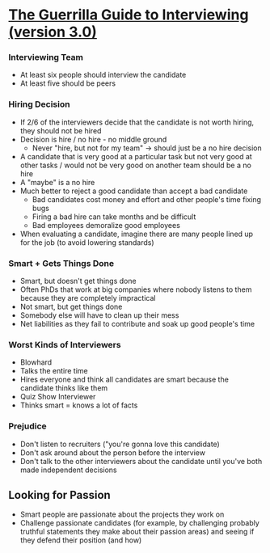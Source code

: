 # [The Guerrilla Guide to Interviewing (version 3.0)](https://www.joelonsoftware.com/2006/10/25/the-guerrilla-guide-to-interviewing-version-30/)

### Interviewing Team

* At least six people should interview the candidate
* At least five should be peers

### Hiring Decision

* If 2/6 of the interviewers decide that the candidate is not worth hiring, they should not be hired
* Decision is hire / no hire - no middle ground
  * Never "hire, but not for my team" -> should just be a no hire decision
* A candidate that is very good at a particular task but not very good at other tasks / would not be very good on another team should be a no hire
* A "maybe" is a no hire
* Much better to reject a good candidate than accept a bad candidate
  * Bad candidates cost money and effort and other people's time fixing bugs
  * Firing a bad hire can take months and be difficult
  * Bad employees demoralize good employees
* When evaluating a candidate, imagine there are many people lined up for the job (to avoid lowering standards)

### Smart + Gets Things Done

* Smart, but doesn't get things done
 * Often PhDs that work at big companies where nobody listens to them because they are completely impractical
* Not smart, but get things done
 * Somebody else will have to clean up their mess
 * Net liabilities as they fail to contribute and soak up good people's time

### Worst Kinds of Interviewers

* Blowhard
 * Talks the entire time
 * Hires everyone and think all candidates are smart because the candidate thinks like them
* Quiz Show Interviewer
 * Thinks smart = knows a lot of facts

### Prejudice

* Don't listen to recruiters ("you're gonna love this candidate)
* Don't ask around about the person before the interview
* Don't talk to the other interviewers about the candidate until you've both made independent decisions

## Looking for Passion

* Smart people are passionate about the projects they work on
* Challenge passionate candidates (for example, by challenging probably truthful statements they make about their passion areas) and seeing if they defend their position (and how)
